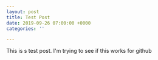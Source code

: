 ```yaml
---
layout: post
title: Test Post
date: 2019-09-26 07:00:00 +0000
categories: ''

---
```

This is s test post.  I'm trying to see if this works for github